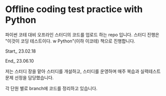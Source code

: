 # Offline coding test practice with Python
파이썬 코테 대비 오프라인 스터디의 코드를 업로드 하는 repo 입니다.
스터디 진행은 "이것이 코딩 테스트이다. w Python"(이하 이코테) 책으로 진행합니다.

Start_ 23.02.18

End_ 23.06.10

저는 스터디 장을 맡아 스터디를 개설하고, 스터디를 운영하며 매주 복습과 실력테스트 문제 선정을 담당했습니다.

각 단원 별로 branch에 코드를 정리하고 있습니다.


